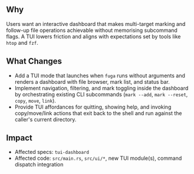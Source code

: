 ## Why
Users want an interactive dashboard that makes multi-target marking and follow-up file operations achievable without memorising subcommand flags. A TUI lowers friction and aligns with expectations set by tools like `htop` and `fzf`.

## What Changes
- Add a TUI mode that launches when `fuga` runs without arguments and renders a dashboard with file browser, mark list, and status bar.
- Implement navigation, filtering, and mark toggling inside the dashboard by orchestrating existing CLI subcommands (`mark --add`, `mark --reset`, `copy`, `move`, `link`).
- Provide TUI affordances for quitting, showing help, and invoking copy/move/link actions that exit back to the shell and run against the caller's current directory.

## Impact
- Affected specs: `tui-dashboard`
- Affected code: `src/main.rs`, `src/ui/*`, new TUI module(s), command dispatch integration
